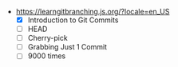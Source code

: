 * https://learngitbranching.js.org/?locale=en_US
	* [x] Introduction to Git Commits
	* [ ] HEAD
	* [ ] Cherry-pick
	* [ ] Grabbing Just 1 Commit
	* [ ] 9000 times